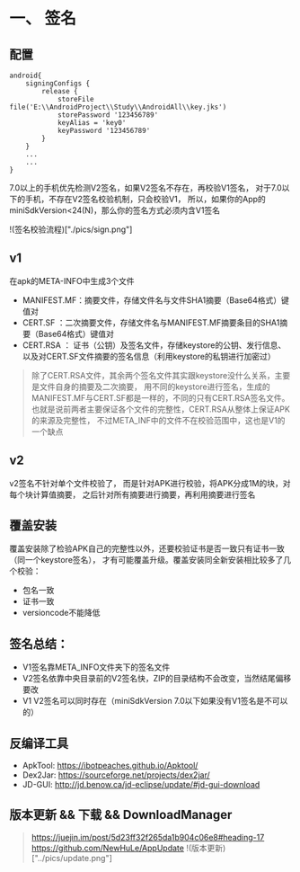
# 一、 签名

## 配置
```
android{
    signingConfigs {
        release {
            storeFile file('E:\\AndroidProject\\Study\\AndroidAll\\key.jks')
            storePassword '123456789'
            keyAlias = 'key0'
            keyPassword '123456789'
        }
    }
    ...
    ...
}
```

7.0以上的手机优先检测V2签名，如果V2签名不存在，再校验V1签名，
对于7.0以下的手机，不存在V2签名校验机制，只会校验V1，
所以，如果你的App的miniSdkVersion<24(N)，那么你的签名方式必须内含V1签名

!(签名校验流程)["./pics/sign.png"]

## v1

在apk的META-INFO中生成3个文件
- MANIFEST.MF：摘要文件，存储文件名与文件SHA1摘要（Base64格式）键值对
- CERT.SF ：二次摘要文件，存储文件名与MANIFEST.MF摘要条目的SHA1摘要（Base64格式）键值对
- CERT.RSA ： 证书（公钥）及签名文件，存储keystore的公钥、发行信息、以及对CERT.SF文件摘要的签名信息（利用keystore的私钥进行加密过）

> 除了CERT.RSA文件，其余两个签名文件其实跟keystore没什么关系，主要是文件自身的摘要及二次摘要，
用不同的keystore进行签名，生成的MANIFEST.MF与CERT.SF都是一样的，不同的只有CERT.RSA签名文件。
也就是说前两者主要保证各个文件的完整性，CERT.RSA从整体上保证APK的来源及完整性，
不过META_INF中的文件不在校验范围中，这也是V1的一个缺点

## v2

v2签名不针对单个文件校验了，
而是针对APK进行校验，将APK分成1M的块，对每个块计算值摘要，
之后针对所有摘要进行摘要，再利用摘要进行签名

## 覆盖安装
覆盖安装除了检验APK自己的完整性以外，还要校验证书是否一致只有证书一致（同一个keystore签名），
才有可能覆盖升级。覆盖安装同全新安装相比较多了几个校验：
- 包名一致
- 证书一致
- versioncode不能降低

## 签名总结：
- V1签名靠META_INFO文件夹下的签名文件
- V2签名依靠中央目录前的V2签名快，ZIP的目录结构不会改变，当然结尾偏移要改
- V1 V2签名可以同时存在（miniSdkVersion 7.0以下如果没有V1签名是不可以的）

## 反编译工具
- ApkTool: https://ibotpeaches.github.io/Apktool/
- Dex2Jar: https://sourceforge.net/projects/dex2jar/
- JD-GUI: http://jd.benow.ca/jd-eclipse/update/#jd-gui-download


## 版本更新 && 下载 && DownloadManager
> https://juejin.im/post/5d23ff32f265da1b904c06e8#heading-17
> https://github.com/NewHuLe/AppUpdate
!(版本更新)["../pics/update.png"]
